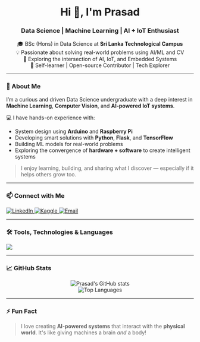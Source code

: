 <h1 align="center">Hi 👋, I'm Prasad</h1>
<h3 align="center">Data Science | Machine Learning | AI + IoT Enthusiast</h3>

<p align="center">
  🎓 BSc (Hons) in Data Science at <strong>Sri Lanka Technological Campus</strong><br>
  💡 Passionate about solving real-world problems using AI/ML and CV<br>
  🔬 Exploring the intersection of AI, IoT, and Embedded Systems<br>
  🚀 Self-learner | Open-source Contributor | Tech Explorer
</p>

---

### 🧠 About Me

I’m a curious and driven Data Science undergraduate with a deep interest in **Machine Learning**, **Computer Vision**, and **AI-powered IoT systems**.

💻 I have hands-on experience with:

- System design using **Arduino** and **Raspberry Pi**
- Developing smart solutions with **Python**, **Flask**, and **TensorFlow**
- Building ML models for real-world problems
- Exploring the convergence of **hardware + software** to create intelligent systems

> I enjoy learning, building, and sharing what I discover — especially if it helps others grow too.

---

### 📫 Connect with Me

<p align="left">
  <a href="linkedin.com/in/prasad-nirmal-4603a8196" target="_blank">
    <img alt="LinkedIn" src="https://img.shields.io/badge/LinkedIn-blue?style=for-the-badge&logo=linkedin&logoColor=white" />
  </a>
  <a href="https://www.kaggle.com/prasadnirmal" target="_blank">
    <img alt="Kaggle" src="https://img.shields.io/badge/Kaggle-20BEFF?style=for-the-badge&logo=kaggle&logoColor=white" />
  </a>
  <a href="prasadnirmal999@gmail.com">
    <img alt="Email" src="https://img.shields.io/badge/Email-D14836?style=for-the-badge&logo=gmail&logoColor=white" />
  </a>
</p>

---

### 🛠️ Tools, Technologies & Languages

<p align="left">
  <img src="https://skillicons.dev/icons?i=python,cpp,java,js,html,css,react,arduino,raspberrypi,linux,bash,docker,flask,django,mysql,postgres,mongodb,tensorflow,pytorch,git,vscode,kubernetes" />
</p>

---

### 📈 GitHub Stats

<p align="center">
  <img src="https://github-readme-stats.vercel.app/api?username=Prasad-root&show_icons=true&theme=radical" alt="Prasad's GitHub stats" />
  <br>
  <img src="https://github-readme-stats.vercel.app/api/top-langs/?username=Prasad-root&layout=compact&theme=radical" alt="Top Languages" />
</p>

---

### ⚡ Fun Fact

> I love creating **AI-powered systems** that interact with the **physical world**. It's like giving machines a brain *and* a body!

